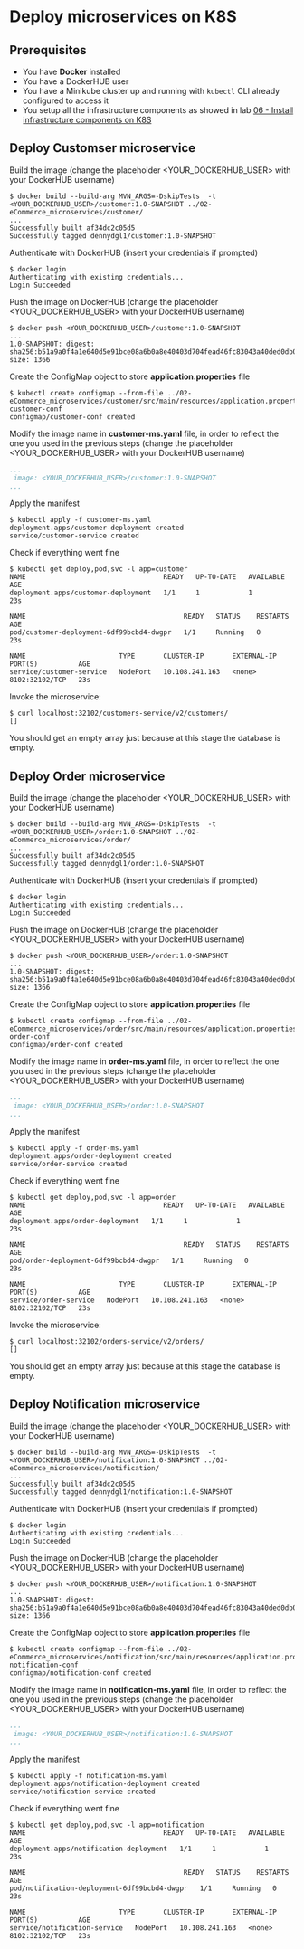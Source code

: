 # Deploy microservices on K8S

## Prerequisites

- You have **Docker** installed
- You have a DockerHUB user
- You have a Minikube cluster up and running with `kubectl` CLI already configured to access it
- You setup all the infrastructure components as showed in lab [06 - Install infrastructure components on K8S](labs/06-Install_infrastructure_components_on_K8S/README.md)

## Deploy Customser microservice

Build the image (change the placeholder \<YOUR_DOCKERHUB_USER\> with your DockerHUB username)

```console
$ docker build --build-arg MVN_ARGS=-DskipTests  -t <YOUR_DOCKERHUB_USER>/customer:1.0-SNAPSHOT ../02-eCommerce_microservices/customer/
...
Successfully built af34dc2c05d5
Successfully tagged dennydgl1/customer:1.0-SNAPSHOT
```

Authenticate with DockerHUB (insert your credentials if prompted)

``` console
$ docker login
Authenticating with existing credentials...
Login Succeeded
```

Push the image on DockerHUB (change the placeholder \<YOUR_DOCKERHUB_USER\> with your DockerHUB username)

``` console
$ docker push <YOUR_DOCKERHUB_USER>/customer:1.0-SNAPSHOT
...
1.0-SNAPSHOT: digest: sha256:b51a9a0f4a1e640d5e91bce08a6b0a8e40403d704fead46fc83043a40ded0db0 size: 1366
```

Create the ConfigMap object to store **application.properties** file

```console
$ kubectl create configmap --from-file ../02-eCommerce_microservices/customer/src/main/resources/application.properties customer-conf
configmap/customer-conf created
```

Modify the image name in **customer-ms.yaml** file, in order to reflect the one you used in the previous steps (change the placeholder \<YOUR_DOCKERHUB_USER\> with your DockerHUB username)

```yaml
...
 image: <YOUR_DOCKERHUB_USER>/customer:1.0-SNAPSHOT
...
```

Apply the manifest

```console
$ kubectl apply -f customer-ms.yaml
deployment.apps/customer-deployment created
service/customer-service created
```

Check if everything went fine

```console
$ kubectl get deploy,pod,svc -l app=customer
NAME                                  READY   UP-TO-DATE   AVAILABLE   AGE
deployment.apps/customer-deployment   1/1     1            1           23s

NAME                                       READY   STATUS    RESTARTS   AGE
pod/customer-deployment-6df99bcbd4-dwgpr   1/1     Running   0          23s

NAME                       TYPE       CLUSTER-IP       EXTERNAL-IP   PORT(S)          AGE
service/customer-service   NodePort   10.108.241.163   <none>        8102:32102/TCP   23s
```

Invoke the microservice:

```console
$ curl localhost:32102/customers-service/v2/customers/
[]
```

You should get an empty array just because at this stage the database is empty.

## Deploy Order microservice

Build the image (change the placeholder \<YOUR_DOCKERHUB_USER\> with your DockerHUB username)

```console
$ docker build --build-arg MVN_ARGS=-DskipTests  -t <YOUR_DOCKERHUB_USER>/order:1.0-SNAPSHOT ../02-eCommerce_microservices/order/
...
Successfully built af34dc2c05d5
Successfully tagged dennydgl1/order:1.0-SNAPSHOT
```

Authenticate with DockerHUB (insert your credentials if prompted)

``` console
$ docker login
Authenticating with existing credentials...
Login Succeeded
```

Push the image on DockerHUB (change the placeholder \<YOUR_DOCKERHUB_USER\> with your DockerHUB username)

``` console
$ docker push <YOUR_DOCKERHUB_USER>/order:1.0-SNAPSHOT
...
1.0-SNAPSHOT: digest: sha256:b51a9a0f4a1e640d5e91bce08a6b0a8e40403d704fead46fc83043a40ded0db0 size: 1366
```

Create the ConfigMap object to store **application.properties** file

```console
$ kubectl create configmap --from-file ../02-eCommerce_microservices/order/src/main/resources/application.properties order-conf
configmap/order-conf created
```

Modify the image name in **order-ms.yaml** file, in order to reflect the one you used in the previous steps (change the placeholder \<YOUR_DOCKERHUB_USER\> with your DockerHUB username)

```yaml
...
 image: <YOUR_DOCKERHUB_USER>/order:1.0-SNAPSHOT
...
```

Apply the manifest

```console
$ kubectl apply -f order-ms.yaml
deployment.apps/order-deployment created
service/order-service created
```

Check if everything went fine

```console
$ kubectl get deploy,pod,svc -l app=order
NAME                                  READY   UP-TO-DATE   AVAILABLE   AGE
deployment.apps/order-deployment   1/1     1            1           23s

NAME                                       READY   STATUS    RESTARTS   AGE
pod/order-deployment-6df99bcbd4-dwgpr   1/1     Running   0          23s

NAME                       TYPE       CLUSTER-IP       EXTERNAL-IP   PORT(S)          AGE
service/order-service   NodePort   10.108.241.163   <none>        8102:32102/TCP   23s
```

Invoke the microservice:

```console
$ curl localhost:32102/orders-service/v2/orders/
[]
```

You should get an empty array just because at this stage the database is empty.

## Deploy Notification microservice

Build the image (change the placeholder \<YOUR_DOCKERHUB_USER\> with your DockerHUB username)

```console
$ docker build --build-arg MVN_ARGS=-DskipTests  -t <YOUR_DOCKERHUB_USER>/notification:1.0-SNAPSHOT ../02-eCommerce_microservices/notification/
...
Successfully built af34dc2c05d5
Successfully tagged dennydgl1/notification:1.0-SNAPSHOT
```

Authenticate with DockerHUB (insert your credentials if prompted)

``` console
$ docker login
Authenticating with existing credentials...
Login Succeeded
```

Push the image on DockerHUB (change the placeholder \<YOUR_DOCKERHUB_USER\> with your DockerHUB username)

``` console
$ docker push <YOUR_DOCKERHUB_USER>/notification:1.0-SNAPSHOT
...
1.0-SNAPSHOT: digest: sha256:b51a9a0f4a1e640d5e91bce08a6b0a8e40403d704fead46fc83043a40ded0db0 size: 1366
```

Create the ConfigMap object to store **application.properties** file

```console
$ kubectl create configmap --from-file ../02-eCommerce_microservices/notification/src/main/resources/application.properties notification-conf
configmap/notification-conf created
```

Modify the image name in **notification-ms.yaml** file, in order to reflect the one you used in the previous steps (change the placeholder \<YOUR_DOCKERHUB_USER\> with your DockerHUB username)

```yaml
...
 image: <YOUR_DOCKERHUB_USER>/notification:1.0-SNAPSHOT
...
```

Apply the manifest

```console
$ kubectl apply -f notification-ms.yaml
deployment.apps/notification-deployment created
service/notification-service created
```

Check if everything went fine

```console
$ kubectl get deploy,pod,svc -l app=notification
NAME                                  READY   UP-TO-DATE   AVAILABLE   AGE
deployment.apps/notification-deployment   1/1     1            1           23s

NAME                                       READY   STATUS    RESTARTS   AGE
pod/notification-deployment-6df99bcbd4-dwgpr   1/1     Running   0          23s

NAME                       TYPE       CLUSTER-IP       EXTERNAL-IP   PORT(S)          AGE
service/notification-service   NodePort   10.108.241.163   <none>        8102:32102/TCP   23s
```
